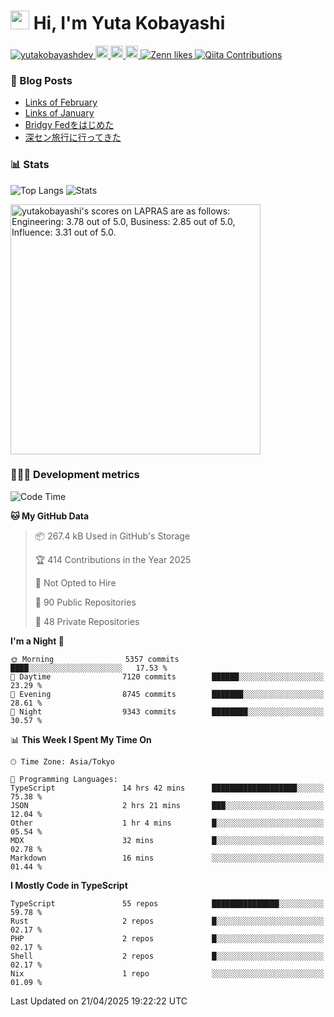 <h1><img src="https://emojis.slackmojis.com/emojis/images/1613942336/14158/balloons.gif?1613942336" width="30"/> Hi, I'm Yuta Kobayashi</h1>

<p align="left"> 
  <a href="https://github.com/yutakobayashidev/yutakobayashidev/">
    <img src="https://komarev.com/ghpvc/?username=yutakobayashdev" alt="yutakobayashdev" />
  </a>
  <a href="https://mastodon.social/@yutakobayashi">
    <img height="20" src="https://img.shields.io/mastodon/follow/107202517736161782?domain=https%3A%2F%2Fmastodon.social&label=Mastodon&logo=mastodon&style=plastic" />
  </a>
  <a href="https://github.com/yutakobayashidev">
    <img height="20" src="https://img.shields.io/github/followers/yutakobayashidev?label=follow&logo=github&style=flat" />
  </a>
  <a href="https://www.reddit.com/user/yutakobayashi">
    <img height="20" src="https://img.shields.io/reddit/user-karma/combined/yutakobayashi?label=Reddit&logo=reddit&style=flat" />
  </a>
  <a href="https://zenn.dev/yutakobayashi">
    <img src="https://badgen.org/img/zenn/yutakobayashi/likes?style=plastic" alt="Zenn likes" />
  </a>
  <a href="https://qiita.com/yutakobayashi">
    <img src="https://badgen.org/img/qiita/yutakobayashi/contributions?style=plastic" alt="Qiita Contributions" />
  </a>
</p>

### 📕 Blog Posts

<!-- BLOG-POST-LIST:START -->
- [Links of February](https://yutakobayashi.dev/blog/2025-02/)
- [Links of January](https://yutakobayashi.dev/blog/2025-01/)
- [Bridgy Fedをはじめた](https://yutakobayashi.dev/blog/bridgy-fed/)
- [深セン旅行に行ってきた](https://yutakobayashi.dev/blog/shenzhen-2024/)
<!-- BLOG-POST-LIST:END -->

### 📊 Stats

![Top Langs](https://github-readme-stats.vercel.app/api/top-langs/?username=yutakobayashidev)
![Stats](https://github-readme-stats.vercel.app/api?username=yutakobayashidev&count_private=true&show_icons=true&line_height=40)

<!--START_SECTION:lapras-card-->
<p ><a href="https://lapras.com/public/yutakobayashi" target="_blank" rel="noopener noreferrer"><img alt="yutakobayashi's scores on LAPRAS are as follows: Engineering: 3.78 out of 5.0, Business: 2.85 out of 5.0, Influence: 3.31 out of 5.0." src="https://lapras-card-generator.vercel.app/api/svg?e=3.78&b=2.85&i=3.31&b1=%23020e27&b2=%230e5593&i1=%2303102f&i2=%231688bf&l=en" width="400" ></a></p>
<!--END_SECTION:lapras-card-->

### 👩🏻‍💻 Development metrics

<!--START_SECTION:waka-->
![Code Time](http://img.shields.io/badge/Code%20Time-3%2C640%20hrs%2011%20mins-blue)

**🐱 My GitHub Data** 

> 📦 267.4 kB Used in GitHub's Storage 
 > 
> 🏆 414 Contributions in the Year 2025
 > 
> 🚫 Not Opted to Hire
 > 
> 📜 90 Public Repositories 
 > 
> 🔑 48 Private Repositories 
 > 
**I'm a Night 🦉** 

```text
🌞 Morning                5357 commits        ████░░░░░░░░░░░░░░░░░░░░░   17.53 % 
🌆 Daytime                7120 commits        ██████░░░░░░░░░░░░░░░░░░░   23.29 % 
🌃 Evening                8745 commits        ███████░░░░░░░░░░░░░░░░░░   28.61 % 
🌙 Night                  9343 commits        ████████░░░░░░░░░░░░░░░░░   30.57 % 
```


📊 **This Week I Spent My Time On** 

```text
🕑︎ Time Zone: Asia/Tokyo

💬 Programming Languages: 
TypeScript               14 hrs 42 mins      ███████████████████░░░░░░   75.38 % 
JSON                     2 hrs 21 mins       ███░░░░░░░░░░░░░░░░░░░░░░   12.04 % 
Other                    1 hr 4 mins         █░░░░░░░░░░░░░░░░░░░░░░░░   05.54 % 
MDX                      32 mins             █░░░░░░░░░░░░░░░░░░░░░░░░   02.78 % 
Markdown                 16 mins             ░░░░░░░░░░░░░░░░░░░░░░░░░   01.44 % 
```

**I Mostly Code in TypeScript** 

```text
TypeScript               55 repos            ███████████████░░░░░░░░░░   59.78 % 
Rust                     2 repos             █░░░░░░░░░░░░░░░░░░░░░░░░   02.17 % 
PHP                      2 repos             █░░░░░░░░░░░░░░░░░░░░░░░░   02.17 % 
Shell                    2 repos             █░░░░░░░░░░░░░░░░░░░░░░░░   02.17 % 
Nix                      1 repo              ░░░░░░░░░░░░░░░░░░░░░░░░░   01.09 % 
```




 Last Updated on 21/04/2025 19:22:22 UTC
<!--END_SECTION:waka-->
